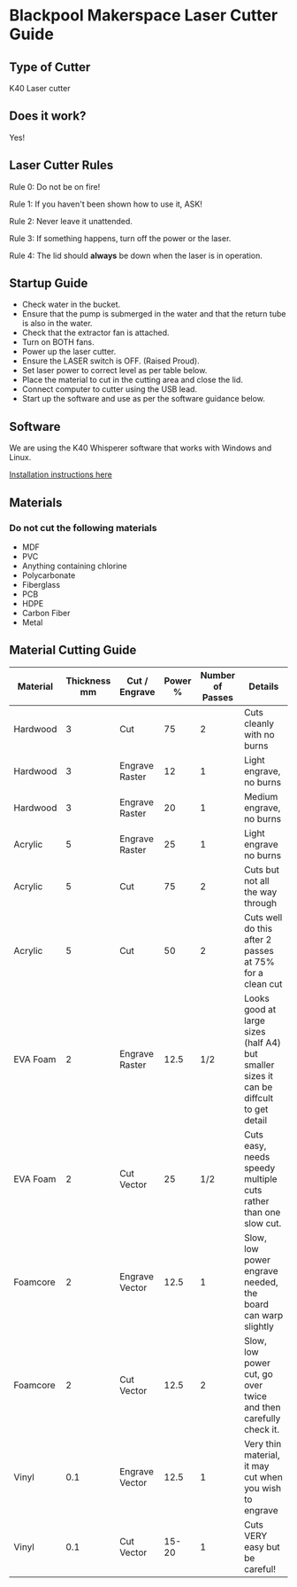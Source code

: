 # Blackpool Makerspace Laser Cutter Guide

## Type of Cutter

K40 Laser cutter

## Does it work?
Yes!

## Laser Cutter Rules
Rule 0: Do not be on fire!

Rule 1: If you haven't been shown how to use it, ASK!

Rule 2: Never leave it unattended.

Rule 3: If something happens, turn off the power or the laser.

Rule 4: The lid should **always** be down when the laser is in operation.


## Startup Guide

* Check water in the bucket.
* Ensure that the pump is submerged in the water and that the return tube is also in the water.
* Check that the extractor fan is attached.
* Turn on BOTH fans.
* Power up the laser cutter.
* Ensure the LASER switch is OFF. (Raised Proud).
* Set laser power to correct level as per table below.
* Place the material to cut in the cutting area and close the lid.
* Connect computer to cutter using the USB lead.
* Start up the software and use as per the software guidance below.


## Software
We are using the K40 Whisperer software that works with Windows and Linux.

[Installation instructions here](http://www.scorchworks.com/K40whisperer/k40whisperer.html)

## Materials

### Do not cut the following materials

* MDF
* PVC
* Anything containing chlorine
* Polycarbonate
* Fiberglass
* PCB
* HDPE
* Carbon Fiber
* Metal

## Material Cutting Guide

| Material  |Thickness mm  |Cut / Engrave   |Power %  |Number of Passes   |Details   |
|---|---|---|---|---|---|
|Hardwood   | 3  |Cut   |75   | 2  |Cuts cleanly with no burns   |
| Hardwood  |  3 | Engrave Raster  | 12  | 1  |Light engrave, no burns   |
| Hardwood  |  3 | Engrave Raster  | 20  | 1  |Medium engrave, no burns   |
| Acrylic  | 5  | Engrave Raster  | 25  | 1  | Light engrave no burns  |
| Acrylic  | 5  | Cut  | 75  | 2  | Cuts but not all the way through  |
| Acrylic  | 5  | Cut  | 50  | 2  | Cuts well do this after 2 passes at 75% for a clean cut  |
| EVA Foam| 2| Engrave Raster | 12.5 | 1/2 | Looks good at large sizes (half A4) but smaller sizes it can be diffcult to get detail|
| EVA Foam| 2 | Cut Vector | 25 | 1/2 | Cuts easy, needs speedy multiple cuts rather than one slow cut.
| Foamcore| 2 | Engrave Vector | 12.5 | 1 | Slow, low power engrave needed, the board can warp slightly|
| Foamcore| 2 | Cut Vector | 12.5 | 2 | Slow, low power cut, go over twice and then carefully check it.|
| Vinyl | 0.1 | Engrave Vector | 12.5 | 1 | Very thin material, it may cut when you wish to engrave|
|Vinyl | 0.1 | Cut Vector | 15-20 | 1 | Cuts VERY easy but be careful!|

